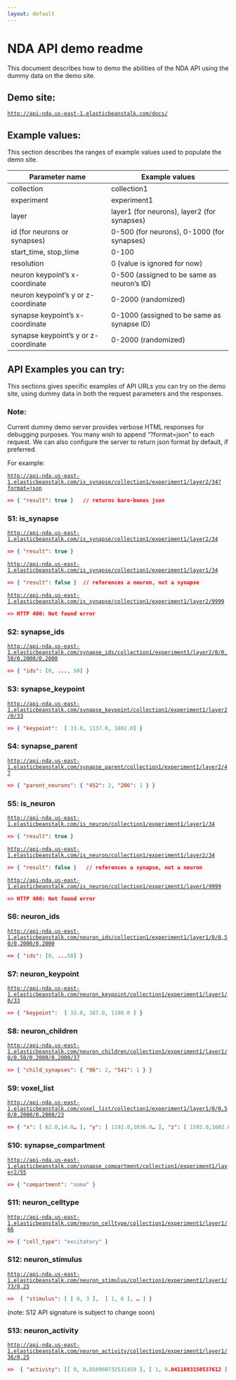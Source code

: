 ```yaml
---
layout: default
---
```


# NDA API demo readme


This document describes how to demo the abilities of the NDA API using the dummy data on the demo site. 

## Demo site:
[`http://api-nda.us-east-1.elasticbeanstalk.com/docs/`](http://api-nda.us-east-1.elasticbeanstalk.com/docs/)

## Example values:
This section describes the ranges of example values used to populate the demo site. 

| Parameter name  | Example values|
|---|---|
| collection  |  collection1 |
| experiment  | experiment1  |
| layer  |layer1 (for neurons), layer2 (for synapses) |
|  id (for neurons or synapses) |  0-500 (for neurons), 0-1000 (for synapses) |
| start_time, stop_time  |  0-100 |
| resolution  |  0 (value is ignored for now) |
| neuron keypoint’s x-coordinate  |  0-500 (assigned to be same as neuron’s ID) |
|  neuron keypoint’s y or z-coordinate | 0-2000 (randomized)   |
|synapse keypoint’s x-coordinate | 0-1000 (assigned to be same as synapse ID) |
|synapse keypoint’s y or z-coordinate | 0-2000 (randomized) |

## API Examples you can try:
This sections gives specific examples of API URLs you can try on the demo site, using dummy data in both the request parameters and the responses.

### Note: 
Current dummy demo server provides verbose HTML responses for debugging purposes.
You many wish to append “?format=json” to each request. We can also configure the server to return json format by default, if preferred.

For example:

[`http://api-nda.us-east-1.elasticbeanstalk.com/is_synapse/collection1/experiment1/layer2/34?format=json`](http://api-nda.us-east-1.elasticbeanstalk.com/is_synapse/collection1/experiment1/layer2/34?format=json)

```json
=> { "result": true }   // returns bare-bones json
```

### S1: is_synapse
[`http://api-nda.us-east-1.elasticbeanstalk.com/is_synapse/collection1/experiment1/layer2/34`](http://api-nda.us-east-1.elasticbeanstalk.com/is_synapse/collection1/experiment1/layer2/34)

```json
=> { "result": true }
```

[`http://api-nda.us-east-1.elasticbeanstalk.com/is_synapse/collection1/experiment1/layer1/34`](http://api-nda.us-east-1.elasticbeanstalk.com/is_synapse/collection1/experiment1/layer1/34)

```json
=> { "result": false }  // references a neuron, not a synapse
```

[`http://api-nda.us-east-1.elasticbeanstalk.com/is_synapse/collection1/experiment1/layer2/9999`](http://api-nda.us-east-1.elasticbeanstalk.com/is_synapse/collection1/experiment1/layer2/9999)

```json
=> HTTP 400: Not found error
```

### S2: synapse_ids
[`http://api-nda.us-east-1.elasticbeanstalk.com/synapse_ids/collection1/experiment1/layer2/0/0,50/0,2000/0,2000`](http://api-nda.us-east-1.elasticbeanstalk.com/synapse_ids/collection1/experiment1/layer2/0/0,50/0,2000/0,2000)

```json
=> { "ids": [0, ..., 50] }
```

### S3: synapse_keypoint
[`http://api-nda.us-east-1.elasticbeanstalk.com/synapse_keypoint/collection1/experiment1/layer2/0/33`](http://api-nda.us-east-1.elasticbeanstalk.com/synapse_keypoint/collection1/experiment1/layer2/0/33)

```json
=> { "keypoint":  [ 33.0, 1137.0, 1802.0] }
```

### S4: synapse_parent
[`http://api-nda.us-east-1.elasticbeanstalk.com/synapse_parent/collection1/experiment1/layer2/47`](http://api-nda.us-east-1.elasticbeanstalk.com/synapse_parent/collection1/experiment1/layer2/47)

```json
=> { "parent_neurons": { "452": 2, "206": 1 } }
```

### S5: is_neuron
[`http://api-nda.us-east-1.elasticbeanstalk.com/is_neuron/collection1/experiment1/layer1/34`](http://api-nda.us-east-1.elasticbeanstalk.com/is_neuron/collection1/experiment1/layer1/34)

```json
=> { "result": true }
```

[`http://api-nda.us-east-1.elasticbeanstalk.com/is_neuron/collection1/experiment1/layer2/34`](http://api-nda.us-east-1.elasticbeanstalk.com/is_neuron/collection1/experiment1/layer2/34)

```json
=> { "result": false }   // references a synapse, not a neuron
```

[`http://api-nda.us-east-1.elasticbeanstalk.com/is_neuron/collection1/experiment1/layer1/9999`](http://api-nda.us-east-1.elasticbeanstalk.com/is_neuron/collection1/experiment1/layer1/9999)

```json
=> HTTP 400: Not found error
```

### S6: neuron_ids
[`http://api-nda.us-east-1.elasticbeanstalk.com/neuron_ids/collection1/experiment1/layer1/0/0,50/0,2000/0,2000`](http://api-nda.us-east-1.elasticbeanstalk.com/neuron_ids/collection1/experiment1/layer1/0/0,50/0,2000/0,2000)

```json
=> { "ids": [0, ...50] }
```

### S7: neuron_keypoint
[`http://api-nda.us-east-1.elasticbeanstalk.com/neuron_keypoint/collection1/experiment1/layer1/0/33`](http://api-nda.us-east-1.elasticbeanstalk.com/neuron_keypoint/collection1/experiment1/layer1/0/33)

```json
=> { "keypoint":  [ 33.0, 387.0, 1190.0 ] }
```

### S8: neuron_children
[`http://api-nda.us-east-1.elasticbeanstalk.com/neuron_children/collection1/experiment1/layer1/0/0,50/0,2000/0,2000/37`](http://api-nda.us-east-1.elasticbeanstalk.com/neuron_children/collection1/experiment1/layer1/0/0,50/0,2000/0,2000/37)

```json
=> { "child_synapses": { "96": 2, "541": 1 } }
```

### S9: voxel_list
[`http://api-nda.us-east-1.elasticbeanstalk.com/voxel_list/collection1/experiment1/layer1/0/0,50/0,2000/0,2000/23`](http://api-nda.us-east-1.elasticbeanstalk.com/voxel_list/collection1/experiment1/layer1/0/0,50/0,2000/0,2000/23)

```json
=> { "x": [ 62.0,14.0… ], "y": [ 1192.0,1036.0… ], "z": [ 1592.0,1602.0… ]}
```

### S10: synapse_compartment
[`http://api-nda.us-east-1.elasticbeanstalk.com/synapse_compartment/collection1/experiment1/layer2/55`](http://api-nda.us-east-1.elasticbeanstalk.com/synapse_compartment/collection1/experiment1/layer2/55)

```json
=> { "compartment": "soma" }
```

### S11: neuron_celltype
[`http://api-nda.us-east-1.elasticbeanstalk.com/neuron_celltype/collection1/experiment1/layer1/66`](http://api-nda.us-east-1.elasticbeanstalk.com/neuron_celltype/collection1/experiment1/layer1/66)

```json
=> { "cell_type": "excitatory" }
```

### S12: neuron_stimulus
[`http://api-nda.us-east-1.elasticbeanstalk.com/neuron_stimulus/collection1/experiment1/layer1/73/0,25`](http://api-nda.us-east-1.elasticbeanstalk.com/neuron_stimulus/collection1/experiment1/layer1/73/0,25)

```json
=>  { "stimulus": [ [ 0, 3 ],  [ 1, 8 ], … ] }
```
(note: S12 API signature is subject to change soon)

### S13: neuron_activity
[`http://api-nda.us-east-1.elasticbeanstalk.com/neuron_activity/collection1/experiment1/layer1/36/0,25`](http://api-nda.us-east-1.elasticbeanstalk.com/neuron_activity/collection1/experiment1/layer1/36/0,25)

```json
=>  { "activity": [[ 0, 0.858960732532459 ], [ 1, 0.0411693150537612 ], … ] }
```
